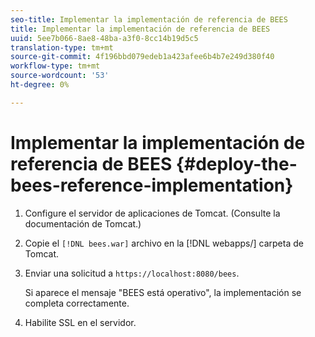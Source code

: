 ```yaml
---
seo-title: Implementar la implementación de referencia de BEES
title: Implementar la implementación de referencia de BEES
uuid: 5ee7b066-8ae8-48ba-a3f0-8cc14b19d5c5
translation-type: tm+mt
source-git-commit: 4f196bbd079edeb1a423afee6b4b7e249d380f40
workflow-type: tm+mt
source-wordcount: '53'
ht-degree: 0%

---
```



# Implementar la implementación de referencia de BEES {#deploy-the-bees-reference-implementation}

1. Configure el servidor de aplicaciones de Tomcat. (Consulte la documentación de Tomcat.)
1. Copie el `[!DNL bees.war]` archivo en la [!DNL webapps/] carpeta de Tomcat.
1. Enviar una solicitud a `https://localhost:8080/bees`.

   Si aparece el mensaje &quot;BEES está operativo&quot;, la implementación se completa correctamente.
1. Habilite SSL en el servidor.
